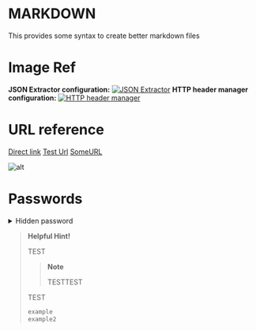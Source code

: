 # MARKDOWN
This provides some syntax to create better markdown files
# Image Ref
**JSON Extractor configuration:**
[![JSON Extractor][1]][1]
**HTTP header manager configuration:**
[![HTTP header manager][2]][2]
<!-- References URLS -->
[1]: https://i.stack.imgur.com/ipJ6t.png
[2]: https://i.stack.imgur.com/qOTLC.png

# URL reference
[Direct link](https://www.google.com/)
[Test Url][SomeURL]
[SomeURL]
<!-- URLS  -->
[SomeURL]: https://www.google.com/
<!-- IMAGE -->
![alt](path)
# Passwords
<details><summary>Hidden password</summary>MyPass here</details>


> **Helpful Hint!**
>
> TEST
>
>> **Note**
>>
>> TESTTEST
>
> TEST
>
> ```sh
> example
> example2
>```
